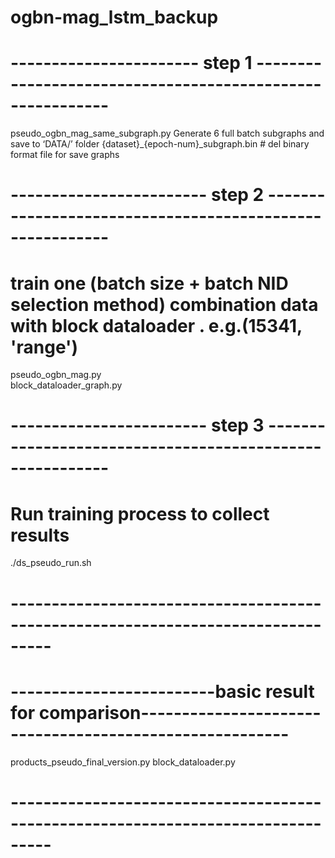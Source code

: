 # ogbn-mag_lstm_backup
# ----------------------- step 1 ----------------------------------------------------------
pseudo_ogbn_mag_same_subgraph.py
Generate 6 full batch subgraphs and save to ‘DATA/’ folder
{dataset}_{epoch-num}_subgraph.bin    # del binary format file for save graphs
# ------------------------ step 2 ---------------------------------------------------------
# train one (batch size + batch NID selection method) combination data with block dataloader . e.g.(15341, 'range')
pseudo_ogbn_mag.py      
block_dataloader_graph.py

# ------------------------ step 3 ---------------------------------------------------------
# Run training process to collect results
./ds_pseudo_run.sh

# ---------------------------------------------------------------------------------



# -------------------------basic result for comparison--------------------------------------------------------
products_pseudo_final_version.py
block_dataloader.py
# ---------------------------------------------------------------------------------
